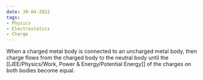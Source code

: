 ```yaml
---
date: 30-04-2022
tags:
- Physics
- Electrostatics
- Charge
---
```

When a charged metal body is connected to an uncharged metal body, then charge flows from the charged body to the neutral body until the [[JEE/Physics/Work, Power & Energy/Potential Energy]] of the charges on both bodies become equal.